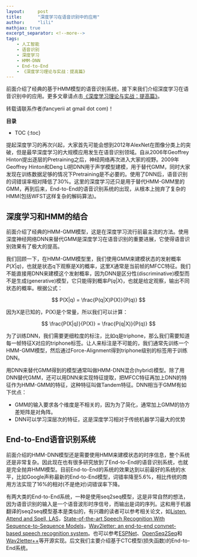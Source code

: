 ```yaml
---
layout:     post
title:      "深度学习在语音识别中的应用"
author:     "lili"
mathjax: true
excerpt_separator: <!--more-->
tags:
    - 人工智能
    - 语音识别
    - 深度学习
    - HMM-DNN
    - End-to-End
    - 《深度学习理论与实战：提高篇》
---
```


前面介绍了经典的基于HMM模型的语音识别系统，接下来我们介绍深度学习在语音识别中的应用。更多文章请点击<a href='/tags/#《深度学习理论与实战：提高篇》'>《深度学习理论与实战：提高篇》</a>。
<div class='zz'>转载请联系作者(fancyerii at gmail dot com)！</div>
 <!--more-->
 
**目录**
* TOC
{:toc}

提起深度学习的再次兴起，大家首先可能会想到2012年AlexNet在图像分类上的突破，但是最早深度学习的大规模应用发生在语音识别领域。自从2006年Geoffrey Hinton提出逐层的Pretraining之后，神经网络再次进入大家的视野。2009年Geoffrey Hinton和Deng Li把DNN用于声学模型建模，用于替代GMM，同时大家发现在训练数据足够的情况下Pretraining是不必要的。使用了DNN后，语音识别的词错误率相对降低了30%。这里的深度学习还只是用于替代HMM-GMM里的GMM，再到后来，End-to-End的语音识别系统的出现，从根本上抛弃了复杂的HMM(包括WFST这样复杂的解码算法)。

## 深度学习和HMM的结合
前面介绍了经典的HMM-GMM模型，这是在深度学习流行前最主流的方法。使用深度神经网络DNN来替代GMM是深度学习在语音识别的重要进展，它使得语音识别效果有了极大的提高。

我们回顾一下，在HMM-GMM模型里，我们使用GMM来建模状态的发射概率$P(X \vert q)$，也就是状态q下观察是X的概率，这里X通常是当前帧的MFCC特征。我们不能直接用DNN来建模这个发射概率，因为DNN是区分性(discriminative)模型而不是生成(generative)模型，它只能得到概率$P(q \vert X)$，也就是给定观察，输出不同状态的概率。根据公式：

$$
P(X|q) = \frac{P(q|X)P(X)}{P(q)}
$$

因为X是已知的，P(X)是个常量，所以我们可以计算：

$$
\frac{P(X|q)}{P(X)} = \frac{P(q|X)}{P(q)}
$$

为了训练DNN，我们需要更细粒度的标注，比如q是triphone，那么我们需要知道每一帧特征X对应的triphone标签。让人来标注是不可能的，我们通常先训练一个HMM-GMM模型，然后通过Force-Alignment得到triphone级别的标签用于训练DNN。

用DNN来替代GMM得到的模型通常叫做HMM-DNN混合(hybrid)模型。除了用DNN替代GMM，还可以用DNN来实现特征提取，把MFCC特征再加上DNN的特征作为HMM-GMM的特征，这种特征叫做Tandem特征。DNN相当于GMM有如下优点：


* GMM的输入要求各个维度是不相关的，因为为了简化，通常加上GMM的协方差矩阵是对角阵。
* DNN可以学习深层次的特征，这是深度学习相对于传统机器学习最大的优势

## End-to-End语音识别系统

前面介绍的HMM-DNN模型还是需要使用HMM来建模状态的时序信息，整个系统还是非常复杂。因此现在也有很多研究放到了End-to-End的语音识别系统，也就是完全抛弃HMM模型。目前End-to-End的系统的效果达到以前最好的系统的水平，比如Google声称最新的End-to-End模型，词错率降至5.6%，相比传统的商用方法实现了16\%的相对(不是绝对)词错误率下降。

有两大类的End-to-End系统，一种是使用seq2seq模型，这是非常自然的想法，因为语音识别的输入是一个语音波形时序信号，而输出是词的序列。这和用于机器翻译的seq2seq模型基本是类似的，有兴趣的读者可以参考相关论文，如[Listen, Attend and Spell, LAS](https://arxiv.org/abs/1508.01211)，[State-of-the-art Speech Recognition With Sequence-to-Sequence Models](https://arxiv.org/abs/1712.01769)，[Wav2letter: an end-to-end convnet-based speech recognition system](https://arxiv.org/abs/1609.03193)。也可以参考[ESPNet](https://github.com/espnet/espnet)、[OpenSeq2Seq](https://github.com/NVIDIA/OpenSeq2Seq)和[Wav2letter++](https://github.com/facebookresearch/wav2letter)等开源实现。后文我们主要介绍基于CTC模型(损失函数)的End-to-End系统。


